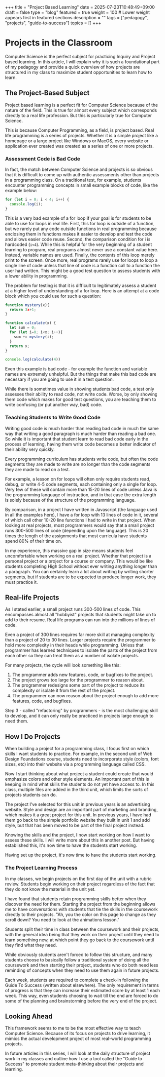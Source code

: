 +++
title = "Project Based Learning"
date = 2025-07-23T10:48:49+09:00
draft = false
type = "blog"
featured = true
weight = 100  # Lower weight appears first in featured sections
description = ""
tags = ["pedagogy", "projects", "guide-to-success"]
topics = []
+++

# Projects in the Classroom

Computer Science is the perfect subject for practicing Inquiry and Project
based learning. In this article, I will explain why it is such a foundational
part of my pedagogy and provide a quick overview of how projects are structured
in my class to maximize student opportunities to learn how to learn.

## The Project-Based Subject

Project based learning is a perfect fit for Computer Science because of the
nature of the field. This is true for almost every subject which corresponds
directly to a real life profession. But this is particularly true for Computer
Science.

This is because Computer Programming, as a field, is project based. Real life
programming is a series of projects. Whether it is a simple project like a
homepage or a large project like Windows or MacOS, every website or application
ever created was created as a series of one or more projects.

### Assessment Code is Bad Code

In fact, the match between Computer Science and projects is so obvious that it
is difficult to come up with authentic assessments other than projects in a
programming class. On a traditional test, for example, students encounter
programming concepts in small example blocks of code, like the example below:

```javascript
for (let i = 0; i < 4; i++) {
  console.log(i);
}
```

This is a very bad example of a for loop if your goal is for students to be
able to use for loops in real life. First, this for loop is outside of a
function, but we rarely put any code outside functions in real programming
because enclosing them in functions makes it easier to develop and test the
code and allows easier code reuse. Second, the comparison condition for i is
hardcoded (`i<4`). While this is helpful for the very beginning of a student
learning to program, real programs almost never use a constant value here.
Instead, variable names are used. Finally, the contents of this loop merely
print to the screen. Once more, real programs rarely use for loops to loop a
single line of code unless that line of code is a function call to a function
the user had written. This might be a good test question to assess students
with a lower ability in programming.

The problem for testing is that it is difficult to legitimately assess a
student at a higher level of understanding of a for loop. Here is an attempt at
a code block which you could use for such a question:

```javascript
function mystery(x){
  return 3x+1;
}

function calculate(x) {
  let sum = 0;
  for (let i=0; i<x; i++){
    sum += mystery(i);
  }
  return x;
}

console.log(calculate(4))
```

Even this example is bad code - for example the function and variable names are
extremely unhelpful. But the things that make this bad code are necessary if
you are going to use it in a test question.

While there is sometimes value in showing students bad code, a test only
assesses their ability to read code, not write code. Worse, by only showing
them code which makes for good test questions, you are teaching them to write
confusing (or put another way, bad) code.

### Teaching Students to Write Good Code

Writing good code is much harder than reading bad code in much the same way
that writing a good paragraph is much harder than reading a bad one. So while
it is important that student learn to read bad code early in the process of
learning, having them write code becomes a better indicator of their ability
very quickly.

Every programming curriculum has students write code, but often the code
segments they are made to write are no longer than the code segments they are
made to read on a test.

For example, a lesson on for loops will often only require students read,
debug, or write 4-5 code segments, each containing only a single for loop. Very
few of these will contain more than 15-20 lines of code unless Java is the
programming language of instruction, and in that case the extra length is
solely because of the structure of the programming language.

By comparison, in a project I have written in Javascript (the language used in
all the examples here), I have a for loop with 13 lines of code in it, several
of which call other 10-20 line functions I had to write in that project. When
looking at real projects, most programmers would say that a small project runs
300-500 lines of code (depending upon the language). This is 20 times the
length of the assignments that most curricula have students spend 80% of their
time on.

In my experience, this massive gap in size means students feel uncomfortable
when working on a real project. Whether that project is a personal project or a
project for a course or company. This would be like students completing High
School without ever writing anything longer than a paragraph. You can certainly
learn a lot about writing by writing shorter segments, but if students are to
be expected to produce longer work, they must practice it.

## Real-life Projects

As I stated earlier, a small project runs 300-500 lines of code. This
encompasses almost all "hobbyist" projects that students might take on to add
to their resume. Real life programs can run into the millions of lines of code.

Even a project of 300 lines requires far more skill at managing complexity than
a project of 20 to 30 lines. Larger projects require the programmer to hold
more complexity in their heads while programming. Unless that programmer has
learned techniques to isolate the parts of the project from each other so they
can treat them as a number of isolate projects.

For many projects, the cycle will look something like this:

1. The programmer adds new features, code, or bugfixes to the project.
2. The project grows too large for the programmer to reason about.
3. The programmer redesigns some part of the project to reduce its complexity
   or isolate it from the rest of the project.
4. The programmer can now reason about the project enough to add more features,
   code, and bugfixes.

Step 3 - called "refactoring" by programmers - is the most challenging skill to
develop, and it can only really be practiced in projects large enough to need
them.

## How I Do Projects

When building a project for a programming class, I focus first on which skills
I want students to practice. For example, in the second unit of Web Design Foundations course, students need to incorporate style (colors, font sizes, etc) into their website via a programming language called CSS.

Now I start thinking about what project a student could create that would emphasize colors and other style elements. An important part of this is keeping in mind what skills the students do not yet have access to. In this class, multiple files are added in the third unit, which limits the sorts of projects students can do.

The project I've selected for this unit in previous years is an advertising website. Style and design are an important part of marketing and branding, which makes it a great project for this unit. In previous years, I have had them go back to the simple portfolio website they built in unit 1 and add style, but that has been moved to be part of the final project instead.

Knowing the skills and the project, I now start working on how I want to assess these skills. I will write more about this in another post. But having established this, it's now time to have the students start working.

Having set up the project, it's now time to have the students start working.

### The Project Learning Process

In my classes, we begin projects on the first day of the unit with a rubric review. Students begin working on their project regardless of the fact that they do not know the material in the unit yet.

I have found that students retain programming skills better when they discover the need for them. Starting the project from the beginning allows me to have conversations with students that tie the skills in the coursework directly to their projects. "Ah, you the color on this page to change as they scroll down? You need to look at the animations lesson."

Students split their time in class between the coursework and their projects, with the general idea being that they work on their project until they need to learn something new, at which point they go back to the coursework until they find what they need.

While obviously students aren't forced to follow this structure, and many students choose to basically follow a traditional system of doing all the coursework and then starting their project, students who do both need less reminding of concepts when they need to use them again in future projects.

Each week, students are required to complete a check-in following the Guide To Success (written about elsewhere). The only requirement in terms of progress is that they can increase their estimated score by at least 1 each week. This way, even students choosing to wait till the end are forced to do some of the planning and brainstorming before the very end of the project.

## Looking Ahead

This framework seems to me to be the most effective way to teach Computer Science. Because of its focus on projects to drive learning, it mimics the actual development project of most real-world programming projects.

In future articles in this series, I will look at the daily structure of project work in my classes and outline how I use a tool called the "Guide to Success" to promote student meta-thinking about their projects and learning.

